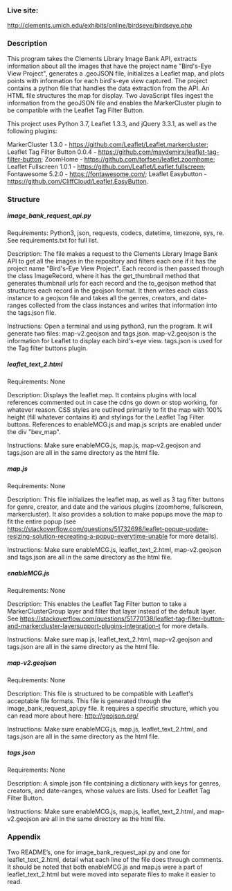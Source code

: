 ### Live site:

http://clements.umich.edu/exhibits/online/birdseye/birdseye.php

### Description

This program takes the Clements Library Image Bank API, extracts information about all the images that have the project 
name "Bird's-Eye View Project", generates a .geoJSON file, initializes a Leaflet map, and plots points with information 
for each bird's-eye view captured. The project contains a python file that handles the data extraction from the API. An 
HTML file structures the map for display. Two JavaScript files ingest the information from the geoJSON file and 
enables the MarkerCluster plugin to be compatible with the Leaflet Tag Filter Button.

This project uses Python 3.7, Leaflet 1.3.3, and jQuery 3.3.1, as well as the following plugins:

MarkerCluster 1.3.0 - https://github.com/Leaflet/Leaflet.markercluster;
Leaflet Tag Filter Button 0.0.4 - https://github.com/maydemirx/leaflet-tag-filter-button;
ZoomHome - https://github.com/torfsen/leaflet.zoomhome;
Leaflet Fullscreen 1.0.1 - https://github.com/Leaflet/Leaflet.fullscreen;
Fontawesome 5.2.0 - https://fontawesome.com/;
Leaflet Easybutton - https://github.com/CliffCloud/Leaflet.EasyButton.


### Structure

##### image_bank_request_api.py
Requirements: Python3, json, requests, codecs, datetime, timezone, sys, re. See requirements.txt for full list.

Description: The file makes a request to the Clements Library Image Bank API to get all the images in the repository and 
filters each one if it has the project name "Bird's-Eye View Project". Each record is then passed through the class 
ImageRecord, where it has the get_thumbnail method that generates thumbnail urls for each record and the to_geojson 
method that structures each record in the geojson format. It then writes each class instance to a geojson file and
takes all the genres, creators, and date-ranges collected from the class instances and writes that information into the 
tags.json file.

Instructions: Open a terminal and using python3, run the program. It will generate two files: map-v2.geojson and 
tags.json. map-v2.geojson is the information for Leaflet to display each bird's-eye view. tags.json is used for the 
Tag filter buttons plugin.

##### leaflet_text_2.html
Requirements: None

Description: Displays the leaflet map. It contains plugins with local references commented out in case the cdns go down 
or stop working, for whatever reason. CSS styles are outlined primarily to fit the map with 100% height (fill whatever 
contains it) and stylings for the Leaflet Tag Filter buttons. References to enableMCG.js and map.js scripts are 
enabled under the div "bev_map".

Instructions: Make sure enableMCG.js, map.js, map-v2.geojson and tags.json are all in the same directory as the html 
file.

##### map.js
Requirements: None

Description: This file initializes the leaflet map, as well as 3 tag filter buttons for genre, creator, and date and
the various plugins (zoomhome, fullscreen, markercluster). It also provides a solution to make popups move the map to 
fit the entire popup (see https://stackoverflow.com/questions/51732698/leaflet-popup-update-resizing-solution-recreating-a-popup-everytime-unable 
for more details).

Instructions: Make sure enableMCG.js, leaflet_text_2.html, map-v2.geojson and tags.json are all in the same directory 
as the html file.

##### enableMCG.js
Requirements: None

Description: This enables the Leaflet Tag Filter button to take a MarkerClusterGroup layer and filter that layer
instead of the default layer. See 
https://stackoverflow.com/questions/51770138/leaflet-tag-filter-button-and-markercluster-layersupport-plugins-integration-t 
for more details.

Instructions: Make sure map.js, leaflet_text_2.html, map-v2.geojson and tags.json are all in the same directory 
as the html file.

##### map-v2.geojson
Requirements: None

Description: This file is structured to be compatible with Leaflet's acceptable file formats. This file is generated 
through the image_bank_request_api.py file. It requires a specific structure, which you can read more about here:
http://geojson.org/

Instructions: Make sure enableMCG.js, map.js, leaflet_text_2.html, and tags.json are all in the same directory as the 
html file.

##### tags.json
Requirements: None

Description: A simple json file containing a dictionary with keys for genres, creators, and date-ranges, whose values
are lists. Used for Leaflet Tag Filter Button.

Instructions: Make sure enableMCG.js, map.js, leaflet_text_2.html, and map-v2.geojson are all in the same directory as the 
html file.

### Appendix

Two README’s, one for image_bank_request_api.py and one for leaflet_text_2.html, detail what each line of the file does through comments. It should be noted that both enableMCG.js and map.js were a part of leaflet_text_2.html but were 
moved into separate files to make it easier to read.



